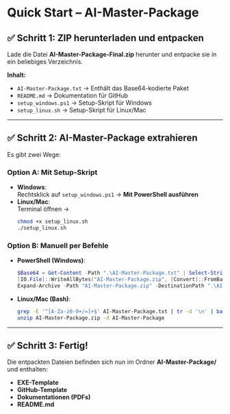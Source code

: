 
# Quick Start – AI-Master-Package

## ✅ Schritt 1: ZIP herunterladen und entpacken
Lade die Datei **AI-Master-Package-Final.zip** herunter und entpacke sie in ein beliebiges Verzeichnis.

**Inhalt:**
- `AI-Master-Package.txt` → Enthält das Base64-kodierte Paket  
- `README.md` → Dokumentation für GitHub  
- `setup_windows.ps1` → Setup-Skript für Windows  
- `setup_linux.sh` → Setup-Skript für Linux/Mac  

---

## ✅ Schritt 2: AI-Master-Package extrahieren
Es gibt zwei Wege:

### **Option A: Mit Setup-Skript**
- **Windows**:  
  Rechtsklick auf `setup_windows.ps1` → **Mit PowerShell ausführen**  
- **Linux/Mac**:  
  Terminal öffnen →  
  ```bash
  chmod +x setup_linux.sh
  ./setup_linux.sh
  ```

### **Option B: Manuell per Befehle**
- **PowerShell (Windows)**:  
  ```powershell
  $Base64 = Get-Content -Path ".\AI-Master-Package.txt" | Select-String -Pattern "^[A-Za-z0-9+/=]+$" | ForEach-Object { $_.ToString() }
  [IO.File]::WriteAllBytes("AI-Master-Package.zip", [Convert]::FromBase64String(($Base64 -join '')))
  Expand-Archive -Path "AI-Master-Package.zip" -DestinationPath ".\AI-Master-Package"
  ```

- **Linux/Mac (Bash)**:  
  ```bash
  grep -E '^[A-Za-z0-9+/=]+$' AI-Master-Package.txt | tr -d '\n' | base64 --decode > AI-Master-Package.zip
  unzip AI-Master-Package.zip -d AI-Master-Package
  ```

---

## ✅ Schritt 3: Fertig!
Die entpackten Dateien befinden sich nun im Ordner **AI-Master-Package/** und enthalten:
- **EXE-Template**
- **GitHub-Template**
- **Dokumentationen (PDFs)**
- **README.md**
